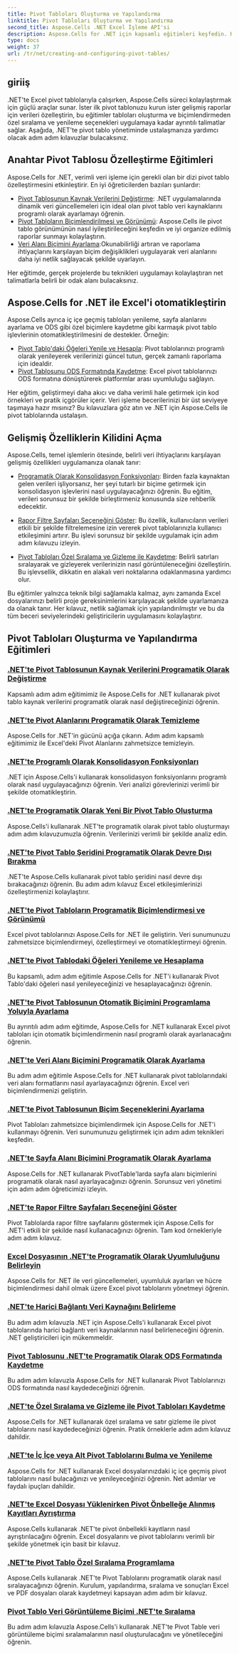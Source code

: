 ```yaml
---
title: Pivot Tabloları Oluşturma ve Yapılandırma
linktitle: Pivot Tabloları Oluşturma ve Yapılandırma
second_title: Aspose.Cells .NET Excel İşleme API'si
description: Aspose.Cells for .NET için kapsamlı eğitimleri keşfedin. Her işlevsellik için ayrıntılı adım adım kılavuzlarla Excel'de pivot tabloları programatik olarak yönetin.
type: docs
weight: 37
url: /tr/net/creating-and-configuring-pivot-tables/
---
```

## giriiş

.NET'te Excel pivot tablolarıyla çalışırken, Aspose.Cells süreci kolaylaştırmak için güçlü araçlar sunar. İster ilk pivot tablonuzu kurun ister gelişmiş raporlar için verileri özelleştirin, bu eğitimler tabloları oluşturma ve biçimlendirmeden özel sıralama ve yenileme seçenekleri uygulamaya kadar ayrıntılı talimatlar sağlar. Aşağıda, .NET'te pivot tablo yönetiminde ustalaşmanıza yardımcı olacak adım adım kılavuzlar bulacaksınız.

## Anahtar Pivot Tablosu Özelleştirme Eğitimleri

Aspose.Cells for .NET, verimli veri işleme için gerekli olan bir dizi pivot tablo özelleştirmesini etkinleştirir. En iyi öğreticilerden bazıları şunlardır:

- [Pivot Tablosunun Kaynak Verilerini Değiştirme](./changing-source-data/): .NET uygulamalarında dinamik veri güncellemeleri için ideal olan pivot tablo veri kaynaklarını programlı olarak ayarlamayı öğrenin.
- [Pivot Tabloların Biçimlendirilmesi ve Görünümü](./formatting-and-look/): Aspose.Cells ile pivot tablo görünümünün nasıl iyileştirileceğini keşfedin ve iyi organize edilmiş raporlar sunmayı kolaylaştırın.
- [Veri Alanı Biçimini Ayarlama](./setting-data-field-format/):Okunabilirliği artıran ve raporlama ihtiyaçlarını karşılayan biçim değişiklikleri uygulayarak veri alanlarını daha iyi netlik sağlayacak şekilde uyarlayın.

Her eğitimde, gerçek projelerde bu teknikleri uygulamayı kolaylaştıran net talimatlarla belirli bir odak alanı bulacaksınız. 

## Aspose.Cells for .NET ile Excel'i otomatikleştirin

Aspose.Cells ayrıca iç içe geçmiş tabloları yenileme, sayfa alanlarını ayarlama ve ODS gibi özel biçimlere kaydetme gibi karmaşık pivot tablo işlevlerinin otomatikleştirilmesini de destekler. Örneğin:

- [Pivot Tablo'daki Öğeleri Yenile ve Hesapla](./refreshing-and-calculating-items/): Pivot tablolarınızı programlı olarak yenileyerek verilerinizi güncel tutun, gerçek zamanlı raporlama için idealdir.
- [Pivot Tablosunu ODS Formatında Kaydetme](./saving-in-ods-format/): Excel pivot tablolarınızı ODS formatına dönüştürerek platformlar arası uyumluluğu sağlayın.

Her eğitim, geliştirmeyi daha akıcı ve daha verimli hale getirmek için kod örnekleri ve pratik içgörüler içerir. Veri işleme becerilerinizi bir üst seviyeye taşımaya hazır mısınız? Bu kılavuzlara göz atın ve .NET için Aspose.Cells ile pivot tablolarında ustalaşın. 

## Gelişmiş Özelliklerin Kilidini Açma

Aspose.Cells, temel işlemlerin ötesinde, belirli veri ihtiyaçlarını karşılayan gelişmiş özellikleri uygulamanıza olanak tanır:

- [Programatik Olarak Konsolidasyon Fonksiyonları](./consolidation-functions/): Birden fazla kaynaktan gelen verileri işliyorsanız, her şeyi tutarlı bir biçime getirmek için konsolidasyon işlevlerini nasıl uygulayacağınızı öğrenin. Bu eğitim, verileri sorunsuz bir şekilde birleştirmeniz konusunda size rehberlik edecektir.

- [Rapor Filtre Sayfaları Seçeneğini Göster](./show-report-filter-pages-option/): Bu özellik, kullanıcıların verileri etkili bir şekilde filtrelemesine izin vererek pivot tablolarınızla kullanıcı etkileşimini artırır. Bu işlevi sorunsuz bir şekilde uygulamak için adım adım kılavuzu izleyin.

- [Pivot Tabloları Özel Sıralama ve Gizleme ile Kaydetme](./saving-with-custom-sort-and-hide/): Belirli satırları sıralayarak ve gizleyerek verilerinizin nasıl görüntüleneceğini özelleştirin. Bu işlevsellik, dikkatin en alakalı veri noktalarına odaklanmasına yardımcı olur.

Bu eğitimler yalnızca teknik bilgi sağlamakla kalmaz, aynı zamanda Excel dosyalarınızı belirli proje gereksinimlerini karşılayacak şekilde uyarlamanıza da olanak tanır. Her kılavuz, netlik sağlamak için yapılandırılmıştır ve bu da tüm beceri seviyelerindeki geliştiricilerin uygulamasını kolaylaştırır.

## Pivot Tabloları Oluşturma ve Yapılandırma Eğitimleri
### [.NET'te Pivot Tablosunun Kaynak Verilerini Programatik Olarak Değiştirme](./changing-source-data/)
Kapsamlı adım adım eğitimimiz ile Aspose.Cells for .NET kullanarak pivot tablo kaynak verilerini programatik olarak nasıl değiştireceğinizi öğrenin.
### [.NET'te Pivot Alanlarını Programatik Olarak Temizleme](./clearing-pivot-fields/)
Aspose.Cells for .NET'in gücünü açığa çıkarın. Adım adım kapsamlı eğitimimiz ile Excel'deki Pivot Alanlarını zahmetsizce temizleyin.
### [.NET'te Programlı Olarak Konsolidasyon Fonksiyonları](./consolidation-functions/)
.NET için Aspose.Cells'i kullanarak konsolidasyon fonksiyonlarını programlı olarak nasıl uygulayacağınızı öğrenin. Veri analizi görevlerinizi verimli bir şekilde otomatikleştirin.
### [.NET'te Programatik Olarak Yeni Bir Pivot Tablo Oluşturma](./creating-new-pivot-table/)
Aspose.Cells'i kullanarak .NET'te programatik olarak pivot tablo oluşturmayı adım adım kılavuzumuzla öğrenin. Verilerinizi verimli bir şekilde analiz edin.
### [.NET'te Pivot Tablo Şeridini Programatik Olarak Devre Dışı Bırakma](./disabling-pivot-table-ribbon/)
.NET'te Aspose.Cells kullanarak pivot tablo şeridini nasıl devre dışı bırakacağınızı öğrenin. Bu adım adım kılavuz Excel etkileşimlerinizi özelleştirmenizi kolaylaştırır.
### [.NET'te Pivot Tabloların Programatik Biçimlendirmesi ve Görünümü](./formatting-and-look/)
Excel pivot tablolarınızı Aspose.Cells for .NET ile geliştirin. Veri sunumunuzu zahmetsizce biçimlendirmeyi, özelleştirmeyi ve otomatikleştirmeyi öğrenin.
### [.NET'te Pivot Tablodaki Öğeleri Yenileme ve Hesaplama](./refreshing-and-calculating-items/)
Bu kapsamlı, adım adım eğitimle Aspose.Cells for .NET'i kullanarak Pivot Tablo'daki öğeleri nasıl yenileyeceğinizi ve hesaplayacağınızı öğrenin.
### [.NET'te Pivot Tablosunun Otomatik Biçimini Programlama Yoluyla Ayarlama](./setting-auto-format/)
Bu ayrıntılı adım adım eğitimde, Aspose.Cells for .NET kullanarak Excel pivot tabloları için otomatik biçimlendirmenin nasıl programlı olarak ayarlanacağını öğrenin.
### [.NET'te Veri Alanı Biçimini Programatik Olarak Ayarlama](./setting-data-field-format/)
Bu adım adım eğitimle Aspose.Cells for .NET kullanarak pivot tablolarındaki veri alanı formatlarını nasıl ayarlayacağınızı öğrenin. Excel veri biçimlendirmenizi geliştirin.
### [.NET'te Pivot Tablosunun Biçim Seçeneklerini Ayarlama](./setting-format-options/)
Pivot Tabloları zahmetsizce biçimlendirmek için Aspose.Cells for .NET'i kullanmayı öğrenin. Veri sunumunuzu geliştirmek için adım adım teknikleri keşfedin.
### [.NET'te Sayfa Alanı Biçimini Programatik Olarak Ayarlama](./setting-page-field-format/)
Aspose.Cells for .NET kullanarak PivotTable'larda sayfa alanı biçimlerini programatik olarak nasıl ayarlayacağınızı öğrenin. Sorunsuz veri yönetimi için adım adım öğreticimizi izleyin.
### [.NET'te Rapor Filtre Sayfaları Seçeneğini Göster](./show-report-filter-pages-option/)
Pivot Tablolarda rapor filtre sayfalarını göstermek için Aspose.Cells for .NET'i etkili bir şekilde nasıl kullanacağınızı öğrenin. Tam kod örnekleriyle adım adım kılavuz.
### [Excel Dosyasının .NET'te Programatik Olarak Uyumluluğunu Belirleyin](./specifying-compatibility/)
Aspose.Cells for .NET ile veri güncellemeleri, uyumluluk ayarları ve hücre biçimlendirmesi dahil olmak üzere Excel pivot tablolarını yönetmeyi öğrenin.
### [.NET'te Harici Bağlantı Veri Kaynağını Belirleme](./specifying-external-connection-data-source/)
Bu adım adım kılavuzla .NET için Aspose.Cells'i kullanarak Excel pivot tablolarında harici bağlantı veri kaynaklarının nasıl belirleneceğini öğrenin. .NET geliştiricileri için mükemmeldir.
### [Pivot Tablosunu .NET'te Programatik Olarak ODS Formatında Kaydetme](./saving-in-ods-format/)
Bu adım adım kılavuzla Aspose.Cells for .NET kullanarak Pivot Tablolarınızı ODS formatında nasıl kaydedeceğinizi öğrenin.
### [.NET'te Özel Sıralama ve Gizleme ile Pivot Tabloları Kaydetme](./saving-with-custom-sort-and-hide/)
Aspose.Cells for .NET kullanarak özel sıralama ve satır gizleme ile pivot tablolarını nasıl kaydedeceğinizi öğrenin. Pratik örneklerle adım adım kılavuz dahildir.
### [.NET'te İç İçe veya Alt Pivot Tablolarını Bulma ve Yenileme](./finding-and-refreshing-nested-or-children-pivot-tables/)
Aspose.Cells for .NET kullanarak Excel dosyalarınızdaki iç içe geçmiş pivot tablolarını nasıl bulacağınızı ve yenileyeceğinizi öğrenin. Net adımlar ve faydalı ipuçları dahildir.
### [.NET'te Excel Dosyası Yüklenirken Pivot Önbelleğe Alınmış Kayıtları Ayrıştırma](./parsing-pivot-cached-records/)
Aspose.Cells kullanarak .NET'te pivot önbellekli kayıtların nasıl ayrıştırılacağını öğrenin. Excel dosyalarını ve pivot tablolarını verimli bir şekilde yönetmek için basit bir kılavuz.
### [.NET'te Pivot Tablo Özel Sıralama Programlama](./pivot-table-custom-sort/)
Aspose.Cells kullanarak .NET'te Pivot Tablolarını programatik olarak nasıl sıralayacağınızı öğrenin. Kurulum, yapılandırma, sıralama ve sonuçları Excel ve PDF dosyaları olarak kaydetmeyi kapsayan adım adım bir kılavuz.
### [Pivot Tablo Veri Görüntüleme Biçimi .NET'te Sıralama](./pivot-table-data-display-format-ranking/)
Bu adım adım kılavuzla Aspose.Cells'i kullanarak .NET'te Pivot Table veri görüntüleme biçimi sıralamalarının nasıl oluşturulacağını ve yönetileceğini öğrenin.